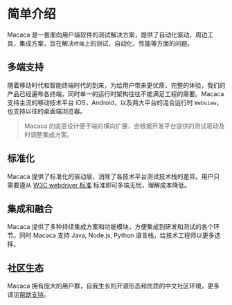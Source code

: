 # 简单介绍

Macaca 是一套面向用户端软件的测试解决方案，提供了自动化驱动，周边工具，集成方案，旨在解决`终端`上的测试、自动化、性能等方面的问题。

## 多端支持

随着移动时代和智能终端时代的到来，为给用户带来更优质、完整的体验，我们的产品已经遍布各终端，同时单一的运行时架构往往不能满足工程的需要。Macaca 支持主流的移动技术平台 iOS，Android，以及两大平台的混合运行时 `Webview`，也支持以往的桌面端浏览器。

> Macaca 的底层设计便于端的横向扩展，会根据开发平台提供的测试驱动及时调整集成方案。

## 标准化

Macaca 提供了标准化的驱动层，消除了各技术平台测试技术栈的差异。用户只需要遵从 [W3C webdriver 标准](//w3c.github.io/webdriver/webdriver-spec.html) 标准即可多端无忧，理解成本降低。

## 集成和融合

Macaca 提供了多种持续集成方案和功能模块，方便集成到研发和测试的各个环节。同时 Macaca 支持 Java, Node.js, Python 语言栈，给技术工程师以更多选择。

## 社区生态

Macaca 拥有庞大的用户群，自我生长的开源形态和优质的中文社区环境，更多请见[帮助支持](./support)。
